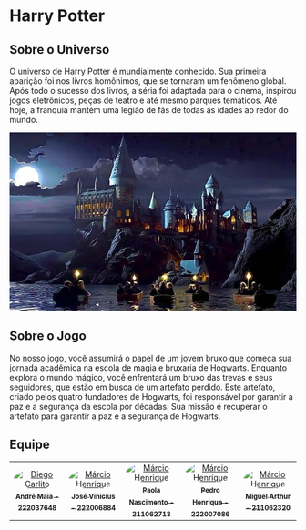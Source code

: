 # Harry Potter

## Sobre o Universo
O universo de Harry Potter é mundialmente conhecido. Sua primeira aparição foi nos livros homônimos, que se tornaram um fenômeno global. Após todo o sucesso dos livros, a séria foi adaptada para o cinema, inspirou jogos eletrônicos, peças de teatro e até mesmo parques temáticos. Até hoje, a franquia mantém uma legião de fãs de todas as idades ao redor do mundo.

<div align="center"><img src="images/hogwarts.jpg" height=auto width=auto></div>

## Sobre o Jogo
No nosso jogo, você assumirá o papel de um jovem bruxo que começa sua jornada acadêmica na escola de magia e bruxaria de Hogwarts. Enquanto explora o mundo mágico, você enfrentará um bruxo das trevas e seus seguidores, que estão em busca de um artefato perdido. Este artefato, criado pelos quatro fundadores de Hogwarts, foi responsável por garantir a paz e a segurança da escola por décadas. Sua missão é recuperar o artefato para garantir a paz e a segurança de Hogwarts.

## Equipe
<center>
<table>
  <tr>
    <td align="center">
      <a href="https://github.com/andre-maia51">
        <img src="https://github.com/andre-maia51.png" width="190" style="border-radius: 50%;" alt="Diego Carlito"/>
        <br/><sub><b>André Maia - 222037648</b></sub>
      </a>
    </td>
    <td align="center">
      <a href="https://github.com/JoseViniciusQueiroz">
        <img src="https://github.com/JoseViniciusQueiroz.png" width="190" style="border-radius: 50%;" alt="Márcio Henrique"/>
        <br/><sub><b>José Vinicius - 222006884</b></sub>
      </a>
    </td>
    <td align="center">
      <a href="https://github.com/paolaalim">
        <img src="https://github.com/paolaalim.png" width="190" style="border-radius: 50%;" alt="Márcio Henrique"/>
        <br/><sub><b>Paola Nascimento - 211062713</b></sub>
      </a>
    </td>
    <td align="center">
      <a href="https://github.com/PhFariaa">
        <img src="https://github.com/PhFariaa.png" width="190" style="border-radius: 50%;" alt="Márcio Henrique"/>
        <br/><sub><b>Pedro Henrique - 222007086</b></sub>
      </a>
    </td>
    <td align="center">
      <a href="https://github.com/zlimaz">
        <img src="https://github.com/zlimaz.png" width="190" style="border-radius: 50%;" alt="Márcio Henrique"/>
        <br/><sub><b>Miguel Arthur - 211062320</b></sub>
      </a>
    </td>
  </tr>
</table>
</center>